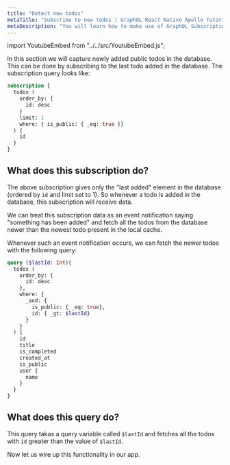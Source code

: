 ```yaml
---
title: "Detect new todos"
metaTitle: "Subscribe to new todos | GraphQL React Native Apollo Tutorial"
metaDescription: "You will learn how to make use of GraphQL Subscriptions to get notified whenever a new todo comes in React Native app"
---
```


import YoutubeEmbed from "../../src/YoutubeEmbed.js";

<YoutubeEmbed link="https://www.youtube.com/embed/HKJdi8urqY4" />

In this section we will capture newly added public todos in the database. This can be done by subscribing to the last todo added in the database. The subscription query looks like:

```graphql
subscription {
  todos (
    order_by: {
      id: desc
    }
    limit: 1
    where: { is_public: { _eq: true }}
  ) {
    id
  }
}
```

What does this subscription do?
-------------------------------

The above subscription gives only the "last added" element in the database (ordered by `id` and limit set to 1). So whenever a todo is added in the database, this subscription will receive data.

We can treat this subscription data as an event notification saying "something has been added" and fetch all the todos from the database newer than the newest todo present in the local cache.

Whenever such an event notification occurs, we can fetch the newer todos with the following query:

```graphql
query ($lastId: Int){
  todos (
    order_by: {
      id: desc
    },
    where: {
      _and: {
        is_public: { _eq: true},
        id: { _gt: $lastId}
      }
    }
  ) {
    id
    title
    is_completed
    created_at
    is_public
    user {
      name
    }
  }
}
```

What does this query do?
-----------------------

This query takas a query variable called `$lastId` and fetches all the todos with `id` greater than the value of `$lastId`.

Now let us wire up this functionality in our app.
